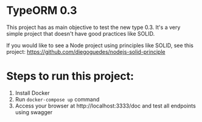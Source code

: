 # TypeORM 0.3
This project has as main objective to test the new type 0.3. It's a very simple project that doesn't have good practices like SOLID.

If you would like to see a Node project using principles like SOLID, see this project: https://github.com/diegoguedes/nodejs-solid-principle

# Steps to run this project:

1. Install Docker
2. Run `docker-compose up` command
3. Access your browser at http://localhost:3333/doc and test all endpoints using swagger
